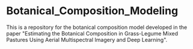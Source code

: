 # Botanical_Composition_Modeling
This is a repository for the botanical composition model developed in the paper "Estimating the Botanical Composition in Grass-Legume Mixed Pastures Using Aerial Multispectral Imagery and Deep Learning".
